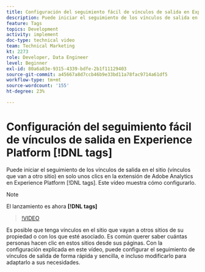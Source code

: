 ```yaml
---
title: Configuración del seguimiento fácil de vínculos de salida en Experience Platform [!DNL tags]
description: Puede iniciar el seguimiento de los vínculos de salida en el sitio (vínculos que van a otro sitio) en solo unos clics en la extensión de Adobe Analytics en Experience Platform [!DNL tags]. Este vídeo muestra cómo configurarlo.
feature: Tags
topics: Development
activity: implement
doc-type: technical video
team: Technical Marketing
kt: 2273
role: Developer, Data Engineer
level: Beginner
exl-id: 80a6a83e-9315-4339-bdfe-2b1f11129403
source-git-commit: a45667a8d7ccb46b9e33bd11a78fac9714a61df5
workflow-type: tm+mt
source-wordcount: '155'
ht-degree: 23%

---
```


# Configuración del seguimiento fácil de vínculos de salida en Experience Platform [!DNL tags]

Puede iniciar el seguimiento de los vínculos de salida en el sitio (vínculos que van a otro sitio) en solo unos clics en la extensión de Adobe Analytics en Experience Platform [!DNL tags]. Este vídeo muestra cómo configurarlo.

>[!NOTE]
>
> El lanzamiento es ahora **[!DNL tags]**

>[!VIDEO](https://video.tv.adobe.com/v/25763/?quality=12&learn=on)

Es posible que tenga vínculos en el sitio que vayan a otros sitios de su propiedad o con los que esté asociado. Es común querer saber cuántas personas hacen clic en estos sitios desde sus páginas. Con la configuración explicada en este vídeo, puede configurar el seguimiento de vínculos de salida de forma rápida y sencilla, e incluso modificarlo para adaptarlo a sus necesidades.
